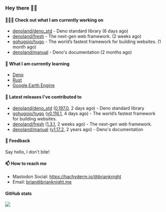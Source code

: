 ### Hey there 👋🏻

#### 👷🏻‍♂️ Check out what I am currently working on

- [denoland/deno_std](https://github.com/denoland/deno_std) - Deno standard library (6 days ago)
- [denoland/fresh](https://github.com/denoland/fresh) - The next-gen web framework. (2 weeks ago)
- [gohugoio/hugo](https://github.com/gohugoio/hugo) - The world’s fastest framework for building websites. (1 month ago)
- [denoland/manual](https://github.com/denoland/manual) - Deno&#39;s documentation (2 months ago)

#### 🌱 What I am currently learning
- [Deno](https://deno.land/)
- [Rust](https://www.rust-lang.org/)
- [Google Earth Engine](https://earthengine.google.com/)

#### 🔭 Latest releases I've contributed to

- [denoland/deno_std](https://github.com/denoland/deno_std) ([0.197.0](https://github.com/denoland/deno_std/releases/tag/0.197.0), 2 days ago) - Deno standard library
- [gohugoio/hugo](https://github.com/gohugoio/hugo) ([v0.116.1](https://github.com/gohugoio/hugo/releases/tag/v0.116.1), 4 days ago) - The world’s fastest framework for building websites.
- [denoland/fresh](https://github.com/denoland/fresh) ([1.3.1](https://github.com/denoland/fresh/releases/tag/1.3.1), 2 weeks ago) - The next-gen web framework.
- [denoland/manual](https://github.com/denoland/manual) ([v1.17.2](https://github.com/denoland/manual/releases/tag/v1.17.2), 2 years ago) - Deno&#39;s documentation

#### 💬 Feedback

Say hello, I don't bite!

#### 📫 How to reach me

- Mastodon Social: <a rel="me" href="https://hachyderm.io/@brianknight">https://hachyderm.io/@brianknight</a>
- Email: brian@brianknight.me

#### GitHub stats

![](https://github-profile-summary-cards.vercel.app/api/cards/profile-details?username=brianknight10&theme=github)